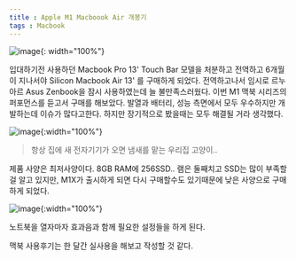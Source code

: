 ```yaml
---
title : Apple M1 Macboook Air 개봉기
tags : Macbook
---
```

![image](https://i.ibb.co/VThHvrH/Kakao-Talk-Photo-2021-03-17-08-26-33.jpg){: width="100%"}

입대하기전 사용하던 Macbook Pro 13' Touch Bar 모델을 처분하고 전역하고 6개월이 지나서야 Silicon Macbook Air 13' 를 구매하게 되었다. 전역하고나서 임시로 르누아르 Asus Zenbook을 잠시 사용하였는데 늘 불만족스러웠다. 이번 M1 맥북 시리즈의 퍼포먼스를 듣고서 구매를 해보았다. 발열과 배터리, 성능 측면에서 모두 우수하지만 개발하는데 이슈가 많다고한다. 하지만 장기적으로 봤을때는 모두 해결될 거라 생각했다.

![image](https://i.ibb.co/QJP0V9w/Kakao-Talk-Photo-2021-03-17-08-26-43.jpg){:width="100%"}
> 항상 집에 새 전자기기가 오면 냄새를 맡는 우리집 고양이..

제품 사양은 최저사양이다. 8GB RAM에 256SSD.. 램은 둘째치고 SSD는 많이 부족할 걸 알고 있지만, M1X가 출시하게 되면 다시 구매할수도 있기때문에 낮은 사양으로 구매하게 되었다. 

![image](https://i.ibb.co/NnGyXC2/Kakao-Talk-Photo-2021-03-17-08-27-05.jpg){:width="100%"}

노트북을 열자마자 효과음과 함께 필요한 설정들을 하게 된다. 

맥북 사용후기는 한 달간 실사용을 해보고 작성할 것 같다.